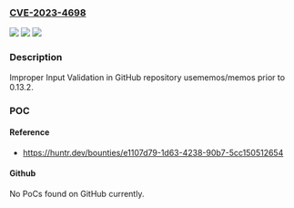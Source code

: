 ### [CVE-2023-4698](https://cve.mitre.org/cgi-bin/cvename.cgi?name=CVE-2023-4698)
![](https://img.shields.io/static/v1?label=Product&message=usememos%2Fmemos&color=blue)
![](https://img.shields.io/static/v1?label=Version&message=unspecified%3C%200.13.2%20&color=brighgreen)
![](https://img.shields.io/static/v1?label=Vulnerability&message=CWE-20%20Improper%20Input%20Validation&color=brighgreen)

### Description

Improper Input Validation in GitHub repository usememos/memos prior to 0.13.2.

### POC

#### Reference
- https://huntr.dev/bounties/e1107d79-1d63-4238-90b7-5cc150512654

#### Github
No PoCs found on GitHub currently.

